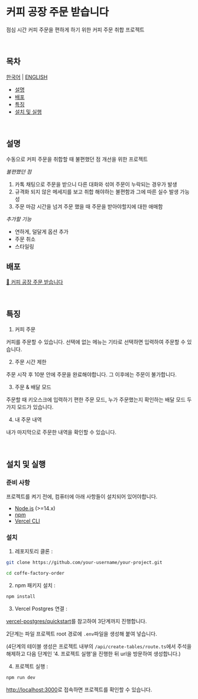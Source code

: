 # 커피 공장 주문 받습니다

점심 시간 커피 주문을 편하게 하기 위한 커피 주문 취합 프로젝트

<br />

## 목차

[한국어](README.md) | [ENGLISH](README.en.md)

- [설명](#설명)
- [배포](#배포)
- [특징](#특징)
- [설치&nbsp;및&nbsp;실행](#설치 및 실행)

<br />

## 설명

수동으로 커피 주문을 취합할 때 불편했던 점 개선을 위한 프로젝트

_불편했던 점_

1. 카톡 채팅으로 주문을 받으니 다른 대화와 섞여 주문이 누락되는 경우가 발생
2. 규격화 되지 않은 메세지를 보고 취합 해야하는 불편함과 그에 따른 실수 발생 가능성
3. 주문 마감 시간을 넘겨 주문 했을 때 주문을 받아야할지에 대한 애매함

_추가할 기능_

- 연하게, 덜달게 옵션 추가
- 주문 취소
- 스타일링

## 배포

[📌 커피 공장 주문 받습니다](https://coffee-factory-order.vercel.app/)

<br />

## 특징

1. 커피 주문

커피를 주문할 수 있습니다. 선택에 없는 메뉴는 기타로 선택하면 입력하여 주문할 수 있습니다.

2. 주문 시간 제한

주문 시작 후 10분 안에 주문을 완료해야합니다. 그 이후에는 주문이 불가합니다.

3. 주문 & 배달 모드

주문할 때 키오스크에 입력하기 편한 주문 모드, 누가 주문했는지 확인하는 배달 모드 두가지 모드가 있습니다.

4. 내 주문 내역

내가 마지막으로 주문한 내역을 확인할 수 있습니다.

<br />

## 설치&nbsp;및&nbsp;실행

### 준비 사항

프로젝트를 켜기 전에, 컴퓨터에 아래 사항들이 설치되어 있어야합니다.

- [Node.js](https://nodejs.org/) (>=14.x)
- [npm](https://www.npmjs.com/)
- [Vercel CLI](https://vercel.com/download)

### 설치

1. 레포지토리 클론 :

```bash
git clone https://github.com/your-username/your-project.git

cd coffe-factory-order
```

2. npm 패키지 설치 :

```bash
npm install
```

3. Vercel Postgres 연결 :

[vercel-postgres/quickstart](https://vercel.com/docs/storage/vercel-postgres/quickstart)를 참고하여 3단계까지 진행합니다.

2단계는 파일 프로젝트 root 경로에 `.env`파일을 생성해 붙여 넣습니다.

(4단계의 테이블 생성은 프로젝트 내부의 `/api/create-tables/route.ts`에서 주석을 해제하고 다음 단계인 '4. 프로젝트 실행'을 진행한 뒤 url을 방문하여 생성합니다.)

4. 프로젝트 실행 :

```bash
npm run dev
```

[http://localhost:3000](http://localhost:3000)로 접속하면 프로젝트를 확인할 수 있습니다.
